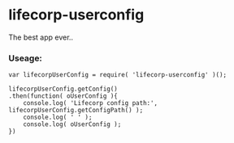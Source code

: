 # lifecorp-userconfig
The best app ever..

### Useage:

```
var lifecorpUserConfig = require( 'lifecorp-userconfig' )();

lifecorpUserConfig.getConfig()
.then(function( oUserConfig ){
	console.log( 'Lifecorp config path:', lifecorpUserConfig.getConfigPath() );
	console.log( ' ' );
	console.log( oUserConfig );
})
```